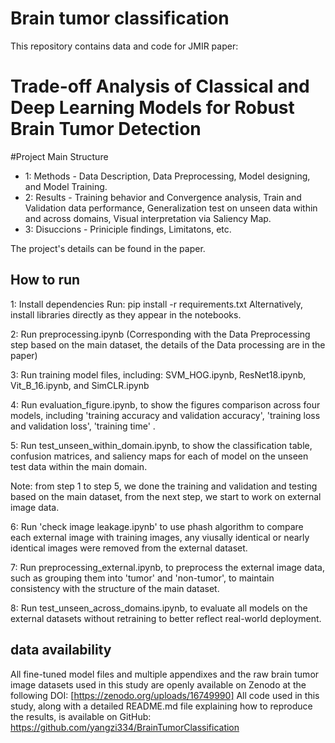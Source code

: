 # Brain tumor classification 

This repository contains data and code for JMIR paper:
# Trade-off Analysis of Classical and Deep Learning Models for Robust Brain Tumor Detection 

#Project Main Structure
- 1: Methods - Data Description, Data Preprocessing, Model designing, and Model Training.
- 2: Results - Training behavior and Convergence analysis, Train and Validation data performance, Generalization test on unseen data within and across domains, Visual interpretation via Saliency Map. 
- 3: Disuccions - Priniciple findings, Limitatons, etc. 

The project's details can be found in the paper.

## How to run
1: Install dependencies
Run: pip install -r requirements.txt
Alternatively, install libraries directly as they appear in the notebooks.

2: Run preprocessing.ipynb (Corresponding with the Data Preprocessing step based on the main dataset, the details of the Data processing are in the paper)

3: Run training model files, including: SVM_HOG.ipynb, ResNet18.ipynb, Vit_B_16.ipynb, and SimCLR.ipynb

4: Run evaluation_figure.ipynb, to show the figures comparison across four models, including 'training accuracy and validation accuracy', 'training loss and validation loss', 'training time' . 

5: Run test_unseen_within_domain.ipynb, to show the classification table, confusion matrices, and saliency maps for each of model on the unseen test data within the main domain.

Note: from step 1 to step 5, we done the training and validation and testing based on the main dataset, from the next step, we start to work on external image data. 

6: Run 'check image leakage.ipynb' to use phash algorithm to compare each external image with training images, any viusally identical or nearly identical images were removed from the external dataset. 

7: Run preprocessing_external.ipynb, to preprocess the external image data, such as grouping them into 'tumor' and 'non-tumor', to maintain consistency with the structure of the main dataset. 

8: Run test_unseen_across_domains.ipynb, to evaluate all models on the external datasets without retraining to better reflect real-world deployment.


## data availability
All fine-tuned model files and multiple appendixes and the raw brain tumor image datasets used in this study are openly available on Zenodo at the following DOI: [https://zenodo.org/uploads/16749990]
All code used in this study, along with a detailed README.md file explaining how to reproduce the results, is available on GitHub: 
https://github.com/yangzi334/BrainTumorClassification


